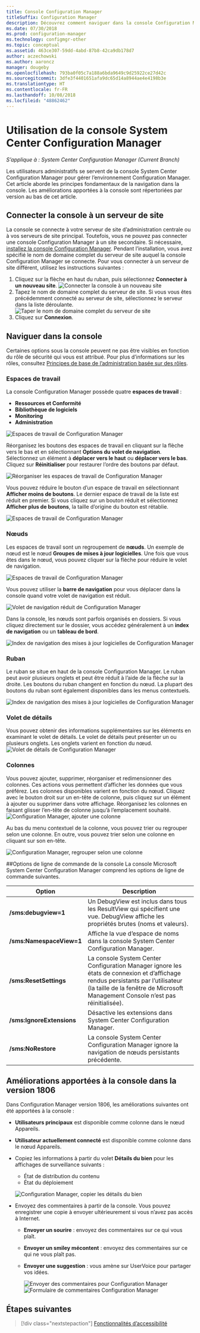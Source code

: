 ```yaml
---
title: Console Configuration Manager
titleSuffix: Configuration Manager
description: Découvrez comment naviguer dans la console Configuration Manager.
ms.date: 07/30/2018
ms.prod: configuration-manager
ms.technology: configmgr-other
ms.topic: conceptual
ms.assetid: 463ce307-59dd-4abd-87b8-42ca9db178d7
author: aczechowski
ms.author: aaroncz
manager: dougeby
ms.openlocfilehash: 793ba0f05c7a188a6bda9649c9d25922ce27d42c
ms.sourcegitcommit: 3dfe3f4401651afa9dc65d14a8944ae4e4198b3e
ms.translationtype: HT
ms.contentlocale: fr-FR
ms.lasthandoff: 10/08/2018
ms.locfileid: "48862462"
---
```

# <a name="using-the-system-center-configuration-manager-console"></a>Utilisation de la console System Center Configuration Manager

*S’applique à : System Center Configuration Manager (Current Branch)*

Les utilisateurs administratifs se servent de la console System Center Configuration Manager pour gérer l’environnement Configuration Manager. Cet article aborde les principes fondamentaux de la navigation dans la console. Les améliorations apportées à la console sont répertoriées par version au bas de cet article. 

## <a name="connect-the-console-to-a-site-server"></a>Connecter la console à un serveur de site
La console se connecte à votre serveur de site d’administration centrale ou à vos serveurs de site principal. Toutefois, vous ne pouvez pas connecter une console Configuration Manager à un site secondaire. Si nécessaire, [installez la console Configuration Manager](../deploy/install/install-consoles.md). Pendant l’installation, vous avez spécifié le nom de domaine complet du serveur de site auquel la console Configuration Manager se connecte. Pour vous connecter à un serveur de site différent, utilisez les instructions suivantes : 

1. Cliquez sur la flèche en haut du ruban, puis sélectionnez **Connecter à un nouveau site**.
    ![Connecter la console à un nouveau site](media/connect-to-a-new-site.png)
2. Tapez le nom de domaine complet du serveur de site. Si vous vous êtes précédemment connecté au serveur de site, sélectionnez le serveur dans la liste déroulante.  
    ![Taper le nom de domaine complet du serveur de site](media/site-server-fqdn.png)
3. Cliquez sur **Connexion**. 

## <a name="navigate-the-console"></a>Naviguer dans la console
Certaines options sous la console peuvent ne pas être visibles en fonction du rôle de sécurité qui vous est attribué. Pour plus d’informations sur les rôles, consultez [Principes de base de l’administration basée sur des rôles](../../understand/fundamentals-of-role-based-administration.md). 

### <a name="workspaces"></a>Espaces de travail
La console Configuration Manager possède quatre **espaces de travail** : 
   - **Ressources et Conformité**
   - **Bibliothèque de logiciels**
   - **Monitoring**
   - **Administration**

 ![Espaces de travail de Configuration Manager](media/configuration-manager-workspaces.png)

Réorganisez les boutons des espaces de travail en cliquant sur la flèche vers le bas et en sélectionnant **Options du volet de navigation**. Sélectionnez un élément à **déplacer vers le haut** ou **déplacer vers le bas**. Cliquez sur **Réinitialiser** pour restaurer l’ordre des boutons par défaut. 

 ![Réorganiser les espaces de travail de Configuration Manager](media/navigation-pane-options.png)

Vous pouvez réduire le bouton d’un espace de travail en sélectionnant **Afficher moins de boutons**. Le dernier espace de travail de la liste est réduit en premier. Si vous cliquez sur un bouton réduit et sélectionnez **Afficher plus de boutons**, la taille d’origine du bouton est rétablie.  

![Espaces de travail de Configuration Manager](media/workspace-buttons.png)


### <a name="nodes"></a>Nœuds
Les espaces de travail sont un regroupement de **nœuds**. Un exemple de nœud est le nœud **Groupes de mises à jour logicielles**. Une fois que vous êtes dans le nœud, vous pouvez cliquer sur la flèche pour réduire le volet de navigation. 

![Espaces de travail de Configuration Manager](media/software-update-groups-node.png)

Vous pouvez utiliser la **barre de navigation** pour vous déplacer dans la console quand votre volet de navigation est réduit. 

![Volet de navigation réduit de Configuration Manager](media/minimized-navigation-pane.png)

Dans la console, les nœuds sont parfois organisés en dossiers. Si vous cliquez directement sur le dossier, vous accédez généralement à un **index de navigation** ou un **tableau de bord**.

![Index de navigation des mises à jour logicielles de Configuration Manager](media/software-updates-navigation-index.png)

### <a name="ribbon"></a>Ruban 
Le ruban se situe en haut de la console Configuration Manager. Le ruban peut avoir plusieurs onglets et peut être réduit à l’aide de la flèche sur la droite. Les boutons du ruban changent en fonction du nœud. La plupart des boutons du ruban sont également disponibles dans les menus contextuels. 
 
![Index de navigation des mises à jour logicielles de Configuration Manager](media/ribbon.png)

### <a name="details-pane"></a>Volet de détails
Vous pouvez obtenir des informations supplémentaires sur les éléments en examinant le volet de détails. Le volet de détails peut présenter un ou plusieurs onglets. Les onglets varient en fonction du nœud. 
![Volet de détails de Configuration Manager](media/details-pane.png)

### <a name="columns"></a>Colonnes 
Vous pouvez ajouter, supprimer, réorganiser et redimensionner des colonnes. Ces actions vous permettent d’afficher les données que vous préférez. Les colonnes disponibles varient en fonction du nœud. Cliquez avec le bouton droit sur un en-tête de colonne, puis cliquez sur un élément à ajouter ou supprimer dans votre affichage. Réorganisez les colonnes en faisant glisser l’en-tête de colonne jusqu’à l’emplacement souhaité. 
![Configuration Manager, ajouter une colonne](media/add-columns.png)

Au bas du menu contextuel de la colonne, vous pouvez trier ou regrouper selon une colonne. En outre, vous pouvez trier selon une colonne en cliquant sur son en-tête. 

![Configuration Manager, regrouper selon une colonne](media/column-group-by.png)

##<a name="console-command-line-options"></a>Options de ligne de commande de la console
La console Microsoft System Center Configuration Manager comprend les options de ligne de commande suivantes.

|Option|Description|  
|------------|-----------------|  
|**/sms:debugview=1**|Un DebugView est inclus dans tous les ResultView qui spécifient une vue. DebugView affiche les propriétés brutes (noms et valeurs).|  
|**/sms:NamespaceView=1**|Affiche la vue d’espace de noms dans la console System Center Configuration Manager.|  
|**/sms:ResetSettings**|La console System Center Configuration Manager ignore les états de connexion et d’affichage rendus persistants par l’utilisateur (la taille de la fenêtre de Microsoft Management Console n’est pas réinitialisée).|  
|**/sms:IgnoreExtensions**|Désactive les extensions dans System Center Configuration Manager.|  
|**/sms:NoRestore**|La console System Center Configuration Manager ignore la navigation de nœuds persistants précédente.|  

## <a name="console-improvements-in-version-1806"></a>Améliorations apportées à la console dans la version 1806
Dans Configuration Manager version 1806, les améliorations suivantes ont été apportées à la console :

- **Utilisateurs principaux** est disponible comme colonne dans le nœud Appareils. <!--1357280-->
- **Utilisateur actuellement connecté** est disponible comme colonne dans le nœud Appareils.<!--1358202-->
- Copiez les informations à partir du volet **Détails du bien** pour les affichages de surveillance suivants : <!--1357856-->
    - État de distribution du contenu
    - État du déploiement 

    ![Configuration Manager, copier les détails du bien](media/1810-deployment-status.PNG)

 - Envoyez des commentaires à partir de la console. Vous pouvez enregistrer une copie à envoyer ultérieurement si vous n’avez pas accès à Internet. <!--1357542-->
   
    - **Envoyer un sourire** : envoyez des commentaires sur ce qui vous plaît.
    - **Envoyer un smiley mécontent** : envoyez des commentaires sur ce qui ne vous plaît pas. 
    - **Envoyer une suggestion** : vous amène sur UserVoice pour partager vos idées. 
 
       ![Envoyer des commentaires pour Configuration Manager](media/1810-send-a-smile.PNG)
![Formulaire de commentaires Configuration Manager](media/1810-feedback-form.PNG)

## <a name="next-steps"></a>Étapes suivantes
> [!div class="nextstepaction"]
> [Fonctionnalités d’accessibilité](/sccm/core/understand/accessibility-features.md)

